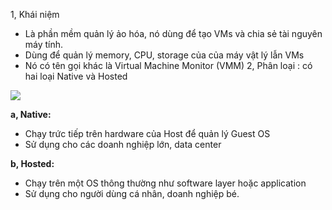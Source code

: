 1, Khái niệm
  - Là phần mềm quản lý ảo hóa, nó dùng để tạo VMs và chia sẻ tài nguyên máy tính.
  - Dùng để quản lý memory, CPU, storage của của máy vật lý lẫn VMs
  - Nó có tên gọi khác là Virtual Machine Monitor (VMM)
2, Phân loại : có hai loại Native và Hosted
<img src="https://thegioimaychu.vn/blog/wp-content/uploads/2018/10/400px-Hyperviseur.png">

**a, Native:**
  + Chạy trức tiếp trên hardware của Host để quản lý Guest OS
  + Sử dụng cho các doanh nghiệp lớn, data center

**b, Hosted:**
  + Chạy trên một OS thông thường như software layer hoặc application
  + Sử dụng cho người dùng cá nhân, doanh nghiệp bé.
